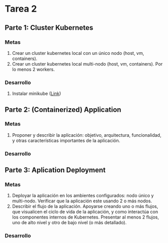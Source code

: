 # Tarea 2

## Parte 1: Cluster Kubernetes

### Metas

1. Crear un cluster kubernetes local con un único nodo (host, vm, containers).
2. Crear un cluster kubernetes local multi-nodo (host, vm, containers). Por lo menos 2 workers.

### Desarrollo

1. Instalar minikube ([Link](https://minikube.sigs.k8s.io/docs/start/))

## Parte 2: (Containerized) Application

### Metas

1. Proponer y describir la aplicación: objetivo, arquitectura, funcionalidad, y otras características importantes de la aplicación.

### Desarrollo

## Parte 3: Aplication Deployment

### Metas

1. Deployar la aplicación en los ambientes configurados: nodo único y multi-nodo. Verificar que la aplicación este usando 2 o más nodos.
2. Describir el flujo de la aplicación. Apoyarse creando uno o más flujos, que visualicen el ciclo de vida de la aplicación, y como interactúa con los componentes internos de Kubernetes. Presentar al menos 2 flujos, uno de alto nivel y otro de bajo nivel (o más detallado).

### Desarrollo
